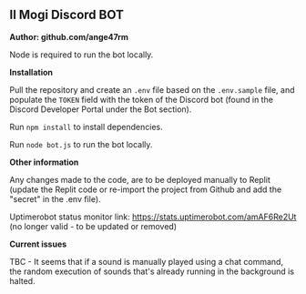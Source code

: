 ## Il Mogi Discord BOT

**Author: github.com/ange47rm**

Node is required to run the bot locally.

**Installation**

Pull the repository and create an `.env` file based on the `.env.sample` file, and populate the `TOKEN` field with the token of the Discord bot (found in the Discord Developer Portal under the Bot section).

Run `npm install` to install dependencies.

Run `node bot.js` to run the bot locally.

**Other information**

Any changes made to the code, are to be deployed manually to Replit (update the Replit code or re-import the project from Github and add the "secret" in the .env file).

Uptimerobot status monitor link: https://stats.uptimerobot.com/amAF6Re2Ut (no longer valid - to be updated or removed)

**Current issues**

TBC - It seems that if a sound is manually played using a chat command, the random execution of sounds that's already running in the background is halted.
